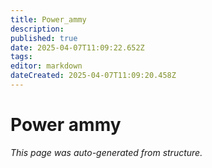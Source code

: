 ```yaml
---
title: Power_ammy
description: 
published: true
date: 2025-04-07T11:09:22.652Z
tags: 
editor: markdown
dateCreated: 2025-04-07T11:09:20.458Z
---
```


# Power ammy

*This page was auto-generated from structure.*